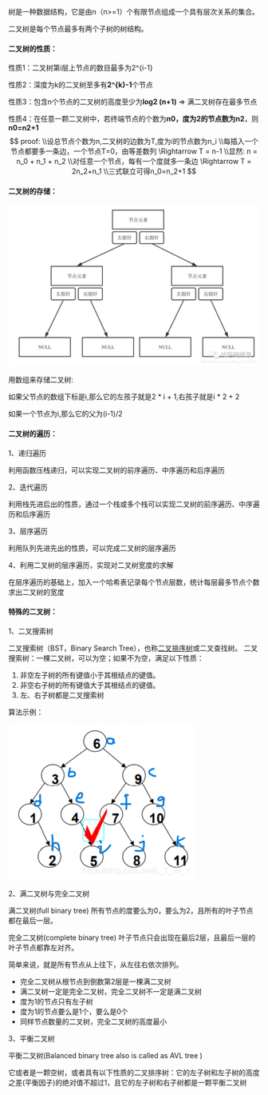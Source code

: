 树是一种数据结构，它是由n（n>=1）个有限节点组成一个具有层次关系的集合。

二叉树是每个节点最多有两个子树的树结构。

#### **二叉树的性质**：

性质1：二叉树第i层上节点的数目最多为2^{i-1}

性质2：深度为k的二叉树至多有**2^{k}-1**个节点

性质3：包含n个节点的二叉树的高度至少为**log2 (n+1)** => 满二叉树存在最多节点

性质4：在任意一颗二叉树中，若终端节点的个数为**n0，**度为2的节点数为**n2**，则**n0=n2+1**
$$
proof:
\\设总节点个数为n,二叉树的边数为T,度为i的节点数为n_i
\\每插入一个节点都要多一条边，一个节点T=0，由等差数列 \Rightarrow T = n-1 
\\显然: n = n_0 + n_1 + n_2
\\对任意一个节点，每有一个度就多一条边 \Rightarrow T = 2n_2+n_1
\\三式联立可得n_0=n_2+1
$$
#### 二叉树的存储：

![](../image/002.png)

用数组来存储二叉树:

如果父节点的数组下标是i,那么它的左孩子就是2 * i + 1,右孩子就是i * 2 + 2

如果一个节点为i,那么它的父为(i-1)/2

#### 二叉树的遍历：

1、递归遍历

利用函数压栈递归，可以实现二叉树的前序遍历、中序遍历和后序遍历

2、迭代遍历

利用栈先进后出的性质，通过一个栈或多个栈可以实现二叉树的前序遍历、中序遍历和后序遍历

3、层序遍历

利用队列先进先出的性质，可以完成二叉树的层序遍历

4、利用二叉树的层序遍历，实现对二叉树宽度的求解

在层序遍历的基础上，加入一个哈希表记录每个节点层数，统计每层最多节点个数求出二叉树的宽度

#### 特殊的二叉树：

1、二叉搜索树

二叉搜索树（BST，Binary Search Tree），也称[二叉排序树](https://so.csdn.net/so/search?q=二叉排序树&spm=1001.2101.3001.7020)或二叉查找树。
二叉搜索树：一棵二叉树，可以为空；如果不为空，满足以下性质：

1. 非空左子树的所有键值小于其根结点的键值。
2. 非空右子树的所有键值大于其根结点的键值。
3. 左、右子树都是二叉搜索树

算法示例：

![003](../image/003.png)

2、满二叉树与完全二叉树

满二叉树(full binary tree) 所有节点的度要么为0，要么为2，且所有的叶子节点都在最后一层。

完全二叉树(complete binary tree) 叶子节点只会出现在最后2层，且最后一层的叶子节点都靠左对齐。

简单来说，就是所有节点从上往下，从左往右依次排列。

- 完全二叉树从根节点到倒数第2层是一棵满二叉树
- 满二叉树一定是完全二叉树，完全二叉树不一定是满二叉树
- 度为1的节点只有左子树
- 度为1的节点要么是1个，要么是0个
- 同样节点数量的二叉树，完全二叉树的高度最小

3、平衡二叉树

平衡二叉树(Balanced binary tree also is called as AVL tree )

它或者是一颗空树，或者具有以下性质的二叉排序树：它的左子树和左子树的高度之差(平衡因子)的绝对值不超过1，且它的左子树和右子树都是一颗平衡二叉树 

